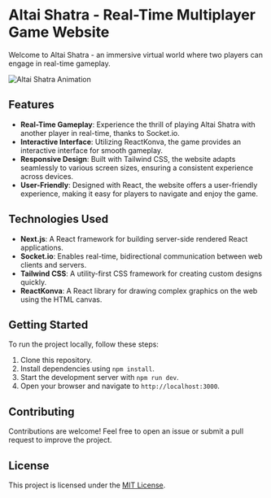 # Altai Shatra - Real-Time Multiplayer Game Website


Welcome to Altai Shatra - an immersive virtual world where two players can engage in real-time gameplay.

![Altai Shatra Animation](/gifs/shatra_movements.gif)


## Features

- **Real-Time Gameplay**: Experience the thrill of playing Altai Shatra with another player in real-time, thanks to Socket.io.
- **Interactive Interface**: Utilizing ReactKonva, the game provides an interactive interface for smooth gameplay.
- **Responsive Design**: Built with Tailwind CSS, the website adapts seamlessly to various screen sizes, ensuring a consistent experience across devices.
- **User-Friendly**: Designed with React, the website offers a user-friendly experience, making it easy for players to navigate and enjoy the game.

## Technologies Used

- **Next.js**: A React framework for building server-side rendered React applications.
- **Socket.io**: Enables real-time, bidirectional communication between web clients and servers.
- **Tailwind CSS**: A utility-first CSS framework for creating custom designs quickly.
- **ReactKonva**: A React library for drawing complex graphics on the web using the HTML canvas.

## Getting Started

To run the project locally, follow these steps:

1. Clone this repository.
2. Install dependencies using `npm install`.
3. Start the development server with `npm run dev`.
4. Open your browser and navigate to `http://localhost:3000`.

## Contributing

Contributions are welcome! Feel free to open an issue or submit a pull request to improve the project.

## License

This project is licensed under the [MIT License](LICENSE).
